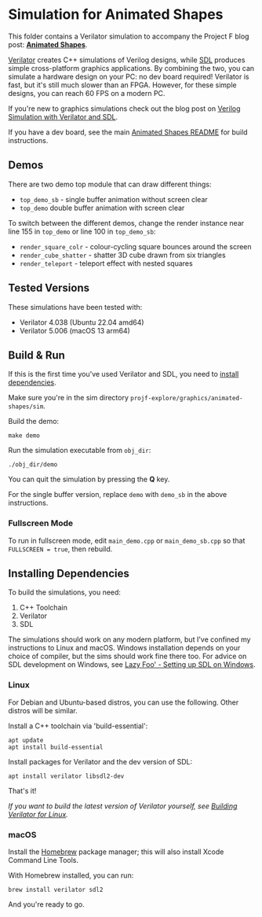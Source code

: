 # Simulation for Animated Shapes

This folder contains a Verilator simulation to accompany the Project F blog post: **[Animated Shapes](https://projectf.io/posts/animated-shapes/)**.

[Verilator](https://www.veripool.org/verilator/) creates C++ simulations of Verilog designs, while [SDL](https://www.libsdl.org) produces simple cross-platform graphics applications. By combining the two, you can simulate a hardware design on your PC: no dev board required! Verilator is fast, but it's still much slower than an FPGA. However, for these simple designs, you can reach 60 FPS on a modern PC.

If you're new to graphics simulations check out the blog post on [Verilog Simulation with Verilator and SDL](https://projectf.io/posts/verilog-sim-verilator-sdl/).

If you have a dev board, see the main [Animated Shapes README](../README.md) for build instructions.

## Demos

There are two demo top module that can draw different things:

* `top_demo_sb` - single buffer animation without screen clear
* `top_demo` double buffer animation with screen clear

To switch between the different demos, change the render instance near line 155 in `top_demo` or line 100 in `top_demo_sb`:

* `render_square_colr` - colour-cycling square bounces around the screen
* `render_cube_shatter` - shatter 3D cube drawn from six triangles
* `render_teleport` - teleport effect with nested squares

## Tested Versions

These simulations have been tested with:

* Verilator 4.038 (Ubuntu 22.04 amd64)
* Verilator 5.006 (macOS 13 arm64)

## Build & Run

If this is the first time you've used Verilator and SDL, you need to [install dependencies](#installing-dependencies).

Make sure you're in the sim directory `projf-explore/graphics/animated-shapes/sim`.

Build the demo:

```shell
make demo
```

Run the simulation executable from `obj_dir`:

```shell
./obj_dir/demo
```

You can quit the simulation by pressing the **Q** key.

For the single buffer version, replace `demo` with `demo_sb` in the above instructions.

### Fullscreen Mode

To run in fullscreen mode, edit `main_demo.cpp` or `main_demo_sb.cpp` so that `FULLSCREEN = true`, then rebuild.

## Installing Dependencies

To build the simulations, you need:

1. C++ Toolchain
2. Verilator
3. SDL

The simulations should work on any modern platform, but I've confined my instructions to Linux and macOS. Windows installation depends on your choice of compiler, but the sims should work fine there too. For advice on SDL development on Windows, see [Lazy Foo' - Setting up SDL on Windows](https://lazyfoo.net/tutorials/SDL/01_hello_SDL/windows/index.php).

### Linux

For Debian and Ubuntu-based distros, you can use the following. Other distros will be similar.

Install a C++ toolchain via 'build-essential':

```shell
apt update
apt install build-essential
```

Install packages for Verilator and the dev version of SDL:

```shell
apt install verilator libsdl2-dev
```

That's it!

_If you want to build the latest version of Verilator yourself, see [Building Verilator for Linux](https://projectf.io/posts/building-ice40-fpga-toolchain/#verilator)._

### macOS

Install the [Homebrew](https://brew.sh/) package manager; this will also install Xcode Command Line Tools.

With Homebrew installed, you can run:

```shell
brew install verilator sdl2
```

And you're ready to go.
